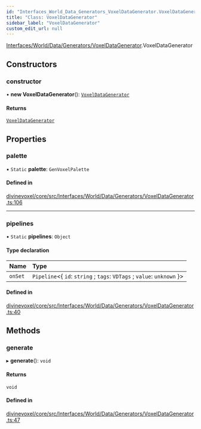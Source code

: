 ```yaml
---
id: "Interfaces_World_Data_Generators_VoxelDataGenerator.VoxelDataGenerator"
title: "Class: VoxelDataGenerator"
sidebar_label: "VoxelDataGenerator"
custom_edit_url: null
---
```


[Interfaces/World/Data/Generators/VoxelDataGenerator](../modules/Interfaces_World_Data_Generators_VoxelDataGenerator.md).VoxelDataGenerator

## Constructors

### constructor

• **new VoxelDataGenerator**(): [`VoxelDataGenerator`](Interfaces_World_Data_Generators_VoxelDataGenerator.VoxelDataGenerator.md)

#### Returns

[`VoxelDataGenerator`](Interfaces_World_Data_Generators_VoxelDataGenerator.VoxelDataGenerator.md)

## Properties

### palette

▪ `Static` **palette**: `GenVoxelPalette`

#### Defined in

[divinevoxel/core/src/Interfaces/World/Data/Generators/VoxelDataGenerator.ts:106](https://github.com/lucasdamianjohnson/DivineVoxelEngine/blob/596fa7391478620ed460dfb4856ff0a763b91c49/divinevoxel/core/src/Interfaces/World/Data/Generators/VoxelDataGenerator.ts#L106)

___

### pipelines

▪ `Static` **pipelines**: `Object`

#### Type declaration

| Name | Type |
| :------ | :------ |
| `onSet` | `Pipeline`\<\{ `id`: `string` ; `tags`: `VDTags` ; `value`: `unknown`  }\> |

#### Defined in

[divinevoxel/core/src/Interfaces/World/Data/Generators/VoxelDataGenerator.ts:40](https://github.com/lucasdamianjohnson/DivineVoxelEngine/blob/596fa7391478620ed460dfb4856ff0a763b91c49/divinevoxel/core/src/Interfaces/World/Data/Generators/VoxelDataGenerator.ts#L40)

## Methods

### generate

▸ **generate**(): `void`

#### Returns

`void`

#### Defined in

[divinevoxel/core/src/Interfaces/World/Data/Generators/VoxelDataGenerator.ts:47](https://github.com/lucasdamianjohnson/DivineVoxelEngine/blob/596fa7391478620ed460dfb4856ff0a763b91c49/divinevoxel/core/src/Interfaces/World/Data/Generators/VoxelDataGenerator.ts#L47)
